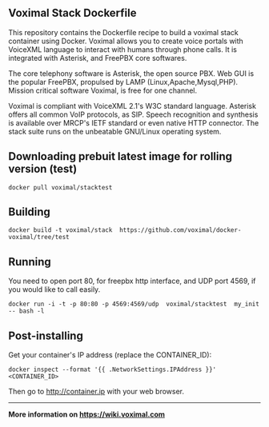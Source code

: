 ## Voximal Stack  Dockerfile

This repository contains the Dockerfile recipe to build a voximal stack container using Docker.
Voximal allows you to create voice portals with VoiceXML language to interact with humans through phone calls. It is integrated with Asterisk, and FreePBX core softwares.

The core telephony software is Asterisk, the open source PBX. Web GUI is the popular FreePBX, propulsed by LAMP (Linux,Apache,Mysql,PHP). Mission critical software Voximal, is free for one channel.

Voximal is compliant with VoiceXML 2.1's W3C standard language. Asterisk offers all common VoIP protocols, as SIP. Speech recognition and synthesis is available over MRCP's IETF standard or even native HTTP connector. The stack suite runs on the unbeatable GNU/Linux operating system. 

## Downloading prebuit latest image for rolling version (test)

```
docker pull voximal/stacktest
```

## Building

```
docker build -t voximal/stack  https://github.com/voximal/docker-voximal/tree/test
```

## Running

You need to open port 80, for freepbx http interface, and UDP port 4569, if
you would like to call easily. 

```
docker run -i -t -p 80:80 -p 4569:4569/udp  voximal/stacktest  my_init -- bash -l
```

## Post-installing

Get your container's IP address (replace the CONTAINER_ID):

```
docker inspect --format '{{ .NetworkSettings.IPAddress }}' <CONTAINER_ID>
```

Then go to http://container.ip with your web browser.


---

**More information on https://wiki.voximal.com**
